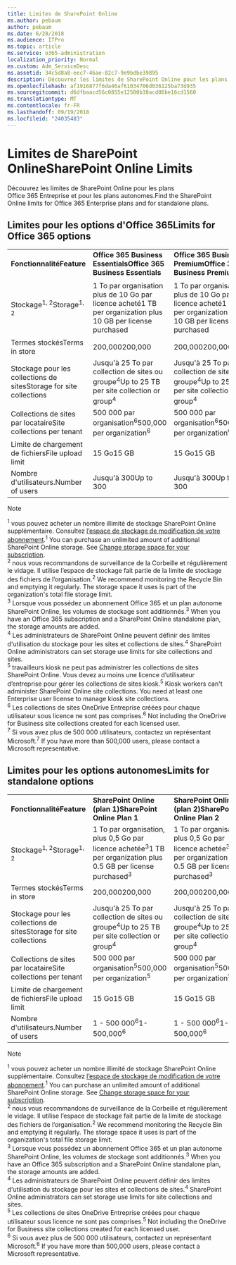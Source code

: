 ```yaml
---
title: Limites de SharePoint Online
ms.author: pebaum
author: pebaum
ms.date: 6/28/2018
ms.audience: ITPro
ms.topic: article
ms.service: o365-administration
localization_priority: Normal
ms.custom: Adm_ServiceDesc
ms.assetid: 34c5d8a8-eec7-46ae-82c7-9e9bdbe39895
description: Découvrez les limites de SharePoint Online pour les plans Office 365 Entreprise et pour les plans autonomes.
ms.openlocfilehash: af1916877f6da46af61034706d036125ba73d935
ms.sourcegitcommit: d6dfbaacd56c0855e12500b38acd06be16cd1560
ms.translationtype: MT
ms.contentlocale: fr-FR
ms.lasthandoff: 09/19/2018
ms.locfileid: "24035483"
---
```

# <a name="sharepoint-online-limits"></a><span data-ttu-id="e6f5c-103">Limites de SharePoint Online</span><span class="sxs-lookup"><span data-stu-id="e6f5c-103">SharePoint Online Limits</span></span>

<span data-ttu-id="e6f5c-104">Découvrez les limites de SharePoint Online pour les plans Office 365 Entreprise et pour les plans autonomes.</span><span class="sxs-lookup"><span data-stu-id="e6f5c-104">Find the SharePoint Online limits for Office 365 Enterprise plans and for standalone plans.</span></span>
  
## <a name="limits-for-office-365-options"></a><span data-ttu-id="e6f5c-105">Limites pour les options d'Office 365</span><span class="sxs-lookup"><span data-stu-id="e6f5c-105">Limits for Office 365 options</span></span>

||||||||
|:-----|:-----|:-----|:-----|:-----|:-----|:-----|
|<span data-ttu-id="e6f5c-106">**Fonctionnalité**</span><span class="sxs-lookup"><span data-stu-id="e6f5c-106">**Feature**</span></span> <br/> |<span data-ttu-id="e6f5c-107">**Office 365 Business Essentials**</span><span class="sxs-lookup"><span data-stu-id="e6f5c-107">**Office 365 Business Essentials**</span></span> <br/> |<span data-ttu-id="e6f5c-108">**Office 365 Business Premium**</span><span class="sxs-lookup"><span data-stu-id="e6f5c-108">**Office 365 Business Premium**</span></span> <br/> |<span data-ttu-id="e6f5c-109">**Office 365 Entreprise E1**</span><span class="sxs-lookup"><span data-stu-id="e6f5c-109">**Office 365 Enterprise E1**</span></span> <br/> |<span data-ttu-id="e6f5c-110">**Office 365 Entreprise E3**</span><span class="sxs-lookup"><span data-stu-id="e6f5c-110">**Office 365 Enterprise E3**</span></span> <br/> |<span data-ttu-id="e6f5c-111">**Office 365 Entreprise E5**</span><span class="sxs-lookup"><span data-stu-id="e6f5c-111">**Office 365 Enterprise E5**</span></span> <br/> |<span data-ttu-id="e6f5c-112">**Office 365 Entreprise F1**</span><span class="sxs-lookup"><span data-stu-id="e6f5c-112">**Office 365 Enterprise F1**</span></span> <br/> |
|<span data-ttu-id="e6f5c-113">Stockage<sup>1, 2</sup></span><span class="sxs-lookup"><span data-stu-id="e6f5c-113">Storage<sup>1, 2</sup></span></span> <br/> |<span data-ttu-id="e6f5c-114">1 To par organisation plus de 10 Go par licence acheté</span><span class="sxs-lookup"><span data-stu-id="e6f5c-114">1 TB per organization plus 10 GB per license purchased</span></span>  <br/> |<span data-ttu-id="e6f5c-115">1 To par organisation plus de 10 Go par licence acheté</span><span class="sxs-lookup"><span data-stu-id="e6f5c-115">1 TB per organization plus 10 GB per license purchased</span></span>  <br/> |<span data-ttu-id="e6f5c-116">1 To par organisation plus de 10 Go par licence acheté<sup>3</sup></span><span class="sxs-lookup"><span data-stu-id="e6f5c-116">1 TB per organization plus 10 GB per license purchased<sup>3</sup></span></span> <br/> |<span data-ttu-id="e6f5c-117">1 To par organisation plus de 10 Go par licence acheté<sup>3</sup></span><span class="sxs-lookup"><span data-stu-id="e6f5c-117">1 TB per organization plus 10 GB per license purchased<sup>3</sup></span></span> <br/> |<span data-ttu-id="e6f5c-118">1 To par organisation plus de 10 Go par licence acheté<sup>3</sup></span><span class="sxs-lookup"><span data-stu-id="e6f5c-118">1 TB per organization plus 10 GB per license purchased<sup>3</sup></span></span> <br/> |<span data-ttu-id="e6f5c-119">1 To par organisation <sup>3</sup></span><span class="sxs-lookup"><span data-stu-id="e6f5c-119">1 TB per organization <sup>3</sup></span></span> <br/> |
|<span data-ttu-id="e6f5c-120">Termes stockés</span><span class="sxs-lookup"><span data-stu-id="e6f5c-120">Terms in store</span></span>  <br/> |<span data-ttu-id="e6f5c-121">200,000</span><span class="sxs-lookup"><span data-stu-id="e6f5c-121">200,000</span></span>  <br/> |<span data-ttu-id="e6f5c-122">200,000</span><span class="sxs-lookup"><span data-stu-id="e6f5c-122">200,000</span></span>  <br/> |<span data-ttu-id="e6f5c-123">200,000</span><span class="sxs-lookup"><span data-stu-id="e6f5c-123">200,000</span></span>  <br/> |<span data-ttu-id="e6f5c-124">200,000</span><span class="sxs-lookup"><span data-stu-id="e6f5c-124">200,000</span></span>  <br/> |<span data-ttu-id="e6f5c-125">200,000</span><span class="sxs-lookup"><span data-stu-id="e6f5c-125">200,000</span></span>  <br/> |<span data-ttu-id="e6f5c-126">200,000</span><span class="sxs-lookup"><span data-stu-id="e6f5c-126">200,000</span></span>  <br/> |
|<span data-ttu-id="e6f5c-127">Stockage pour les collections de sites</span><span class="sxs-lookup"><span data-stu-id="e6f5c-127">Storage for site collections</span></span>  <br/> |<span data-ttu-id="e6f5c-128">Jusqu'à 25 To par collection de sites ou groupe<sup>4</sup></span><span class="sxs-lookup"><span data-stu-id="e6f5c-128">Up to 25 TB per site collection or group<sup>4</sup></span></span> <br/> |<span data-ttu-id="e6f5c-129">Jusqu'à 25 To par collection de sites ou groupe<sup>4</sup></span><span class="sxs-lookup"><span data-stu-id="e6f5c-129">Up to 25 TB per site collection or group<sup>4</sup></span></span> <br/> |<span data-ttu-id="e6f5c-130">Jusqu'à 25 To par collection de sites ou groupe<sup>4</sup></span><span class="sxs-lookup"><span data-stu-id="e6f5c-130">Up to 25 TB per site collection or group<sup>4</sup></span></span> <br/> |<span data-ttu-id="e6f5c-131">Jusqu'à 25 To par collection de sites ou groupe<sup>4</sup></span><span class="sxs-lookup"><span data-stu-id="e6f5c-131">Up to 25 TB per site collection or group<sup>4</sup></span></span> <br/> |<span data-ttu-id="e6f5c-132">Jusqu'à 25 To par collection de sites ou groupe<sup>4</sup></span><span class="sxs-lookup"><span data-stu-id="e6f5c-132">Up to 25 TB per site collection or group<sup>4</sup></span></span> <br/> |<span data-ttu-id="e6f5c-133">Jusqu'à 25 To par collection de sites ou groupe<sup>5</sup></span><span class="sxs-lookup"><span data-stu-id="e6f5c-133">Up to 25 TB per site collection or group<sup>5</sup></span></span> <br/> |
|<span data-ttu-id="e6f5c-134">Collections de sites par locataire</span><span class="sxs-lookup"><span data-stu-id="e6f5c-134">Site collections per tenant</span></span>  <br/> |<span data-ttu-id="e6f5c-135">500 000 par organisation<sup>6</sup></span><span class="sxs-lookup"><span data-stu-id="e6f5c-135">500,000 per organization<sup>6</sup></span></span> <br/> |<span data-ttu-id="e6f5c-136">500 000 par organisation<sup>6</sup></span><span class="sxs-lookup"><span data-stu-id="e6f5c-136">500,000 per organization<sup>6</sup></span></span> <br/> |<span data-ttu-id="e6f5c-137">500 000 par organisation<sup>6</sup></span><span class="sxs-lookup"><span data-stu-id="e6f5c-137">500,000 per organization<sup>6</sup></span></span> <br/> |<span data-ttu-id="e6f5c-138">500 000 par organisation<sup>6</sup></span><span class="sxs-lookup"><span data-stu-id="e6f5c-138">500,000 per organization<sup>6</sup></span></span> <br/> |<span data-ttu-id="e6f5c-139">500 000 par organisation<sup>6</sup></span><span class="sxs-lookup"><span data-stu-id="e6f5c-139">500,000 per organization<sup>6</sup></span></span> <br/> |<span data-ttu-id="e6f5c-140">500 000 par organisation</span><span class="sxs-lookup"><span data-stu-id="e6f5c-140">500,000 per organization</span></span>  <br/> |
|<span data-ttu-id="e6f5c-141">Limite de chargement de fichiers</span><span class="sxs-lookup"><span data-stu-id="e6f5c-141">File upload limit</span></span>  <br/> |<span data-ttu-id="e6f5c-142">15 Go</span><span class="sxs-lookup"><span data-stu-id="e6f5c-142">15 GB</span></span>  <br/> |<span data-ttu-id="e6f5c-143">15 Go</span><span class="sxs-lookup"><span data-stu-id="e6f5c-143">15 GB</span></span>  <br/> |<span data-ttu-id="e6f5c-144">15 Go</span><span class="sxs-lookup"><span data-stu-id="e6f5c-144">15 GB</span></span>  <br/> |<span data-ttu-id="e6f5c-145">15 Go</span><span class="sxs-lookup"><span data-stu-id="e6f5c-145">15 GB</span></span>  <br/> |<span data-ttu-id="e6f5c-146">15 Go</span><span class="sxs-lookup"><span data-stu-id="e6f5c-146">15 GB</span></span>  <br/> |<span data-ttu-id="e6f5c-147">15 Go</span><span class="sxs-lookup"><span data-stu-id="e6f5c-147">15 GB</span></span>  <br/> |
|<span data-ttu-id="e6f5c-148">Nombre d'utilisateurs.</span><span class="sxs-lookup"><span data-stu-id="e6f5c-148">Number of users</span></span>  <br/> |<span data-ttu-id="e6f5c-149">Jusqu'à 300</span><span class="sxs-lookup"><span data-stu-id="e6f5c-149">Up to 300</span></span>  <br/> |<span data-ttu-id="e6f5c-150">Jusqu'à 300</span><span class="sxs-lookup"><span data-stu-id="e6f5c-150">Up to 300</span></span>  <br/> |<span data-ttu-id="e6f5c-151">1 - 500 000<sup>7</sup></span><span class="sxs-lookup"><span data-stu-id="e6f5c-151">1- 500,000<sup>7</sup></span></span> <br/> |<span data-ttu-id="e6f5c-152">1 - 500 000<sup>7</sup></span><span class="sxs-lookup"><span data-stu-id="e6f5c-152">1- 500,000<sup>7</sup></span></span> <br/> |<span data-ttu-id="e6f5c-153">1 - 500 000<sup>7</sup></span><span class="sxs-lookup"><span data-stu-id="e6f5c-153">1- 500,000<sup>7</sup></span></span> <br/> |<span data-ttu-id="e6f5c-154">1 - 500 000<sup>7</sup></span><span class="sxs-lookup"><span data-stu-id="e6f5c-154">1- 500,000<sup>7</sup></span></span> <br/> |
   
> [!NOTE]
> <span data-ttu-id="e6f5c-p101"><sup>1</sup> vous pouvez acheter un nombre illimité de stockage SharePoint Online supplémentaire. Consultez [l’espace de stockage de modification de votre abonnement](https://support.office.com/en-us/article/Change-storage-space-for-your-subscription-96EA3533-DE64-4B01-839A-C560875A662C?ui=en-US&amp;rs=en-US&amp;ad=US).</span><span class="sxs-lookup"><span data-stu-id="e6f5c-p101"><sup>1</sup> You can purchase an unlimited amount of additional SharePoint Online storage. See [Change storage space for your subscription](https://support.office.com/en-us/article/Change-storage-space-for-your-subscription-96EA3533-DE64-4B01-839A-C560875A662C?ui=en-US&amp;rs=en-US&amp;ad=US). </span></span><br/><span data-ttu-id="e6f5c-p102"><sup>2</sup> nous vous recommandons de surveillance de la Corbeille et régulièrement le vidage. Il utilise l’espace de stockage fait partie de la limite de stockage des fichiers de l’organisation.</span><span class="sxs-lookup"><span data-stu-id="e6f5c-p102"><sup>2</sup> We recommend monitoring the Recycle Bin and emptying it regularly. The storage space it uses is part of the organization's total file storage limit. </span></span><br/> <span data-ttu-id="e6f5c-p103"><sup>3</sup> Lorsque vous possédez un abonnement Office 365 et un plan autonome SharePoint Online, les volumes de stockage sont additionnés.</span><span class="sxs-lookup"><span data-stu-id="e6f5c-p103"><sup>3</sup> When you have an Office 365 subscription and a SharePoint Online standalone plan, the storage amounts are added. </span></span><br/><span data-ttu-id="e6f5c-p104"><sup>4</sup> Les administrateurs de SharePoint Online peuvent définir des limites d'utilisation du stockage pour les sites et collections de sites.</span><span class="sxs-lookup"><span data-stu-id="e6f5c-p104"><sup>4</sup> SharePoint Online administrators can set storage use limits for site collections and sites. </span></span><br/> <span data-ttu-id="e6f5c-p105"><sup>5</sup> travailleurs kiosk ne peut pas administrer les collections de sites SharePoint Online. Vous devez au moins une licence d’utilisateur d’entreprise pour gérer les collections de sites kiosk.</span><span class="sxs-lookup"><span data-stu-id="e6f5c-p105"><sup>5</sup> Kiosk workers can't administer SharePoint Online site collections. You need at least one Enterprise user license to manage kiosk site collections. </span></span><br/> <span data-ttu-id="e6f5c-p106"><sup>6</sup> Les collections de sites OneDrive Entreprise créées pour chaque utilisateur sous licence ne sont pas comprises.</span><span class="sxs-lookup"><span data-stu-id="e6f5c-p106"><sup>6</sup> Not including the OneDrive for Business site collections created for each licensed user. </span></span><br/><span data-ttu-id="e6f5c-164"><sup>7</sup> Si vous avez plus de 500 000 utilisateurs, contactez un représentant Microsoft.</span><span class="sxs-lookup"><span data-stu-id="e6f5c-164"><sup>7</sup> If you have more than 500,000 users, please contact a Microsoft representative.</span></span> 
  
## <a name="limits-for-standalone-options"></a><span data-ttu-id="e6f5c-165">Limites pour les options autonomes</span><span class="sxs-lookup"><span data-stu-id="e6f5c-165">Limits for standalone options</span></span>

||||
|:-----|:-----|:-----|
|<span data-ttu-id="e6f5c-166">**Fonctionnalité**</span><span class="sxs-lookup"><span data-stu-id="e6f5c-166">**Feature**</span></span> <br/> |<span data-ttu-id="e6f5c-167">**SharePoint Online (plan 1)**</span><span class="sxs-lookup"><span data-stu-id="e6f5c-167">**SharePoint Online Plan 1**</span></span> <br/> |<span data-ttu-id="e6f5c-168">**SharePoint Online (plan 2)**</span><span class="sxs-lookup"><span data-stu-id="e6f5c-168">**SharePoint Online Plan 2**</span></span> <br/> |
|<span data-ttu-id="e6f5c-169">Stockage<sup>1, 2</sup></span><span class="sxs-lookup"><span data-stu-id="e6f5c-169">Storage<sup>1, 2</sup></span></span> <br/> |<span data-ttu-id="e6f5c-170">1 To par organisation, plus 0,5 Go par licence achetée<sup>3</sup></span><span class="sxs-lookup"><span data-stu-id="e6f5c-170">1 TB per organization plus 0.5 GB per license purchased<sup>3</sup></span></span> <br/> |<span data-ttu-id="e6f5c-171">1 To par organisation, plus 0,5 Go par licence achetée<sup>3</sup></span><span class="sxs-lookup"><span data-stu-id="e6f5c-171">1 TB per organization plus 0.5 GB per license purchased<sup>3</sup></span></span> <br/> |
|<span data-ttu-id="e6f5c-172">Termes stockés</span><span class="sxs-lookup"><span data-stu-id="e6f5c-172">Terms in store</span></span>  <br/> |<span data-ttu-id="e6f5c-173">200,000</span><span class="sxs-lookup"><span data-stu-id="e6f5c-173">200,000</span></span>  <br/> |<span data-ttu-id="e6f5c-174">200,000</span><span class="sxs-lookup"><span data-stu-id="e6f5c-174">200,000</span></span>  <br/> |
|<span data-ttu-id="e6f5c-175">Stockage pour les collections de sites</span><span class="sxs-lookup"><span data-stu-id="e6f5c-175">Storage for site collections</span></span>  <br/> |<span data-ttu-id="e6f5c-176">Jusqu'à 25 To par collection de sites ou groupe<sup>4</sup></span><span class="sxs-lookup"><span data-stu-id="e6f5c-176">Up to 25 TB per site collection or group<sup>4</sup></span></span> <br/> |<span data-ttu-id="e6f5c-177">Jusqu'à 25 To par collection de sites ou groupe<sup>4</sup></span><span class="sxs-lookup"><span data-stu-id="e6f5c-177">Up to 25 TB per site collection or group<sup>4</sup></span></span> <br/> |
|<span data-ttu-id="e6f5c-178">Collections de sites par locataire</span><span class="sxs-lookup"><span data-stu-id="e6f5c-178">Site collections per tenant</span></span>  <br/> |<span data-ttu-id="e6f5c-179">500 000 par organisation<sup>5</sup></span><span class="sxs-lookup"><span data-stu-id="e6f5c-179">500,000 per organization<sup>5</sup></span></span> <br/> |<span data-ttu-id="e6f5c-180">500 000 par organisation<sup>5</sup></span><span class="sxs-lookup"><span data-stu-id="e6f5c-180">500,000 per organization<sup>5</sup></span></span> <br/> |
|<span data-ttu-id="e6f5c-181">Limite de chargement de fichiers</span><span class="sxs-lookup"><span data-stu-id="e6f5c-181">File upload limit</span></span>  <br/> |<span data-ttu-id="e6f5c-182">15 Go</span><span class="sxs-lookup"><span data-stu-id="e6f5c-182">15 GB</span></span>  <br/> |<span data-ttu-id="e6f5c-183">15 Go</span><span class="sxs-lookup"><span data-stu-id="e6f5c-183">15 GB</span></span>  <br/> |
|<span data-ttu-id="e6f5c-184">Nombre d'utilisateurs.</span><span class="sxs-lookup"><span data-stu-id="e6f5c-184">Number of users</span></span>  <br/> |<span data-ttu-id="e6f5c-185">1 - 500 000<sup>6</sup></span><span class="sxs-lookup"><span data-stu-id="e6f5c-185">1- 500,000<sup>6</sup></span></span> <br/> |<span data-ttu-id="e6f5c-186">1 - 500 000<sup>6</sup></span><span class="sxs-lookup"><span data-stu-id="e6f5c-186">1- 500,000<sup>6</sup></span></span> <br/> |
   
> [!NOTE]
> <span data-ttu-id="e6f5c-p107"><sup>1</sup> vous pouvez acheter un nombre illimité de stockage SharePoint Online supplémentaire. Consultez [l’espace de stockage de modification de votre abonnement](https://support.office.com/en-us/article/Change-storage-space-for-your-subscription-96EA3533-DE64-4B01-839A-C560875A662C?ui=en-US&amp;rs=en-US&amp;ad=US).</span><span class="sxs-lookup"><span data-stu-id="e6f5c-p107"><sup>1</sup> You can purchase an unlimited amount of additional SharePoint Online storage. See [Change storage space for your subscription](https://support.office.com/en-us/article/Change-storage-space-for-your-subscription-96EA3533-DE64-4B01-839A-C560875A662C?ui=en-US&amp;rs=en-US&amp;ad=US). </span></span><br/> <span data-ttu-id="e6f5c-p108"><sup>2</sup> nous vous recommandons de surveillance de la Corbeille et régulièrement le vidage. Il utilise l’espace de stockage fait partie de la limite de stockage des fichiers de l’organisation.</span><span class="sxs-lookup"><span data-stu-id="e6f5c-p108"><sup>2</sup> We recommend monitoring the Recycle Bin and emptying it regularly. The storage space it uses is part of the organization's total file storage limit. </span></span><br/><span data-ttu-id="e6f5c-p109"><sup>3</sup> Lorsque vous possédez un abonnement Office 365 et un plan autonome SharePoint Online, les volumes de stockage sont additionnés.</span><span class="sxs-lookup"><span data-stu-id="e6f5c-p109"><sup>3</sup> When you have an Office 365 subscription and a SharePoint Online standalone plan, the storage amounts are added. </span></span><br/><span data-ttu-id="e6f5c-p110"><sup>4</sup> Les administrateurs de SharePoint Online peuvent définir des limites d'utilisation du stockage pour les sites et collections de sites.</span><span class="sxs-lookup"><span data-stu-id="e6f5c-p110"><sup>4</sup> SharePoint Online administrators can set storage use limits for site collections and sites. </span></span><br/><span data-ttu-id="e6f5c-p111"><sup>5</sup> Les collections de sites OneDrive Entreprise créées pour chaque utilisateur sous licence ne sont pas comprises.</span><span class="sxs-lookup"><span data-stu-id="e6f5c-p111"><sup>5</sup> Not including the OneDrive for Business site collections created for each licensed user. </span></span><br/><span data-ttu-id="e6f5c-194"><sup>6</sup> Si vous avez plus de 500 000 utilisateurs, contactez un représentant Microsoft.</span><span class="sxs-lookup"><span data-stu-id="e6f5c-194"><sup>6</sup> If you have more than 500,000 users, please contact a Microsoft representative.</span></span> 
  

